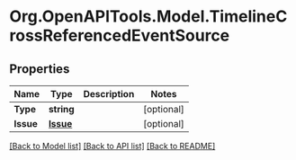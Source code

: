 # Org.OpenAPITools.Model.TimelineCrossReferencedEventSource

## Properties

Name | Type | Description | Notes
------------ | ------------- | ------------- | -------------
**Type** | **string** |  | [optional] 
**Issue** | [**Issue**](Issue.md) |  | [optional] 

[[Back to Model list]](../README.md#documentation-for-models) [[Back to API list]](../README.md#documentation-for-api-endpoints) [[Back to README]](../README.md)

